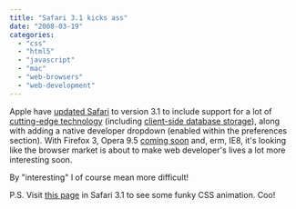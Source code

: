 ```yaml
---
title: "Safari 3.1 kicks ass"
date: "2008-03-19"
categories: 
  - "css"
  - "html5"
  - "javascript"
  - "mac"
  - "web-browsers"
  - "web-development"
---
```


Apple have [updated Safari](http://blog.wired.com/monkeybites/2008/03/safari-update-c.html) to version 3.1 to include support for a lot of [cutting-edge technology](http://ajaxian.com/archives/safari-31-released) (including [client-side database storage](http://webkit.org/blog/126/webkit-does-html5-client-side-database-storage/)), along with adding a native developer dropdown (enabled within the preferences section). With Firefox 3, Opera 9.5 [coming soon](http://crave.cnet.co.uk/software/0,39029471,49296021,00.htm) and, erm, IE8, it's looking like the browser market is about to make web developer's lives a lot more interesting soon.

By "interesting" I of course mean more difficult!

P.S. Visit [this page](http://webkit.org/blog/138/css-animation/) in Safari 3.1 to see some funky CSS animation. Coo!

